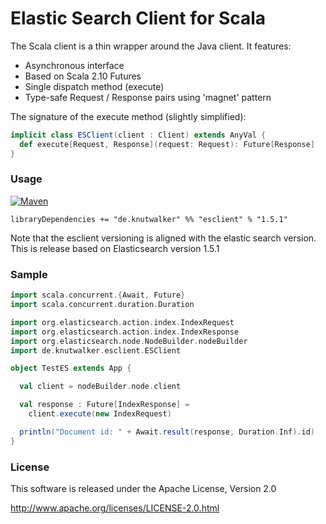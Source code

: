 # Elastic Search Client for Scala

The Scala client is a thin wrapper around the Java client. It features:

 - Asynchronous interface
 - Based on Scala 2.10 Futures
 - Single dispatch method (execute)
 - Type-safe Request / Response pairs using 'magnet' pattern

The signature of the execute method (slightly simplified):

```scala
implicit class ESClient(client : Client) extends AnyVal {
  def execute[Request, Response](request: Request): Future[Response]
}
```

### Usage

[![Maven](https://img.shields.io/maven-central/v/de.knutwalker/esclient_2.11.svg)](http://search.maven.org/#search|ga|1|g%3A%22de.knutwalker%22%20AND%20a%3A%22esclient_2.11%22)

    libraryDependencies += "de.knutwalker" %% "esclient" % "1.5.1"

Note that the esclient versioning is aligned with the elastic search version.
This is release based on Elasticsearch version 1.5.1

### Sample

```scala
import scala.concurrent.{Await, Future}
import scala.concurrent.duration.Duration

import org.elasticsearch.action.index.IndexRequest
import org.elasticsearch.action.index.IndexResponse
import org.elasticsearch.node.NodeBuilder.nodeBuilder
import de.knutwalker.esclient.ESClient

object TestES extends App {

  val client = nodeBuilder.node.client

  val response : Future[IndexResponse] =
    client.execute(new IndexRequest)

  println("Document id: " + Await.result(response, Duration.Inf).id)
}
```


### License

This software is released under the Apache License, Version 2.0

http://www.apache.org/licenses/LICENSE-2.0.html
